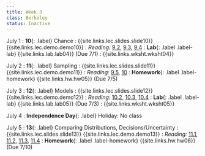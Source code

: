 ```yaml
---
title: Week 3
class: Berkeley
status: Inactive
---
```


July 1
: **10**{: .label} Chance
    : {{site.links.lec.slides.slide10}} {{site.links.lec.demo.demo10}}
: _Reading:_ [9.2](https://inferentialthinking.com/chapters/09/2/Iteration.html), [9.3](https://inferentialthinking.com/chapters/09/3/Simulation.html), [9.4](https://inferentialthinking.com/chapters/09/4/Monty_Hall_Problem.html)
: **Lab**{: .label .label-lab} {{site.links.lab.lab04}} (Due 7/1)
    : {{site.links.wksht.wksht04}}

July 2
: **11**{: .label} Sampling
    : {{site.links.lec.slides.slide11}} {{site.links.lec.demo.demo11}}
: _Reading:_ [9.5](https://inferentialthinking.com/chapters/09/5/Finding_Probabilities.html), [10](https://inferentialthinking.com/chapters/10/Sampling_and_Empirical_Distributions.html)
: **Homework**{: .label .label-homework} {{site.links.hw.hw05}} (Due 7/5)

July 3
: **12**{: .label} Models
    : {{site.links.lec.slides.slide12}} {{site.links.lec.demo.demo12}}
: _Reading:_ [10.2](https://inferentialthinking.com/chapters/10/2/Sampling_from_a_Population.html), [10.3](https://inferentialthinking.com/chapters/10/3/Empirical_Distribution_of_a_Statistic.html), [10.4](https://inferentialthinking.com/chapters/10/4/Random_Sampling_in_Python.html)
: **Lab**{: .label .label-lab} {{site.links.lab.lab05}} (Due 7/3)
    : {{site.links.wksht.wksht05}}

July 4
: **Independence Day**{: .label} Holiday: No class

July 5
: **13**{: .label} Comparing Distributions, Decisions/Uncertainty
    : {{site.links.lec.slides.slide13}} {{site.links.lec.demo.demo13}}
: _Reading:_ [11.1](https://inferentialthinking.com/chapters/11/1/Assessing_a_Model.html), [11.2](https://inferentialthinking.com/chapters/11/2/Multiple_Categories.html), [11.3](https://inferentialthinking.com/chapters/11/3/Decisions_and_Uncertainty.html), [11.4](https://inferentialthinking.com/chapters/11/4/Error_Probabilities.html)
: **Homework**{: .label .label-homework} {{site.links.hw.hw06}} (Due 7/10)
